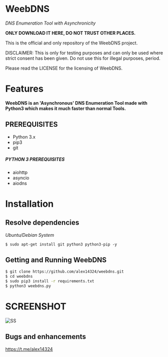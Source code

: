 # WeebDNS

*DNS Enumeration Tool with Asynchronicity*


**ONLY DOWNLOAD IT HERE, DO NOT TRUST OTHER PLACES.**


This is the official and only repository of the WeebDNS project.


DISCLAIMER: This is only for testing purposes and can only be used where strict consent has been given. Do not use this for illegal purposes, period.

Please read the LICENSE for the licensing of WeebDNS. 


# Features

**WeebDNS is an 'Asynchronous' DNS Enumeration Tool made with Python3 which makes it much faster than normal Tools.**


## PREREQUISITES
* Python 3.x 
* pip3
* git

##### PYTHON 3 PREREQUISITES
* aiohttp
* asyncio
* aiodns

# Installation
## Resolve dependencies
*Ubuntu/Debian System*
```
$ sudo apt-get install git python3 python3-pip -y
```

## Getting and Running WeebDNS
```sh
$ git clone https://github.com/alex14324/weebdns.git
$ cd weebdns
$ sudo pip3 install -r requirements.txt
$ python3 weebdns.py
```


# SCREENSHOT
![SS](https://raw.githubusercontent.com/WeebSec/weebdns/master/screenshots/weebdns.jpg)


## Bugs and enhancements

https://t.me/alex14324
